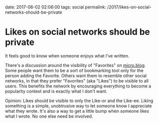 date: 2017-06-02 02:06:00
tags: social
permalink: /2017/likes-on-social-networks-should-be-private

# Likes on social networks should be private

It feels good to know when someone enjoys what I've written.

There's a discussion around the visibility of "Favorites" on [micro.blog][1]. Some people want them to be a sort of bookmarking tool only for the person adding the Favorite. Others want them to resemble other social networks, in that they prefer "Favorites" (aka "Likes") to be visible to all users. This benefits the network by encouraging everything to become a popularity contest and is exactly what I don't want.

Opinion: Likes should be visible to only the Like-or and the Like-ee. Liking something is a simple, unobtrusive way to let someone know I appreciate what they wrote. It's also a way to get a little bump when someone likes what I wrote. No one else need be involved.

 [1]: https://micro.blog/
